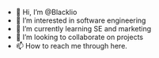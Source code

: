 - 👋 Hi, I’m @Blacklio
- 👀 I’m interested in software engineering 
- 🌱 I’m currently learning SE and marketing
- 💞️ I’m looking to collaborate on projects
- 📫 How to reach me through here.

<!---
Blacklio/Blacklio is a ✨ special ✨ repository because its `README.md` (this file) appears on your GitHub profile.
You can click the Preview link to take a look at your changes.
--->
